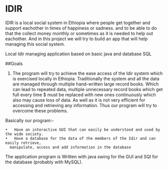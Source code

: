 # IDIR

IDIR is a local social system in Ethiopia where people get together and support eachother in times of happiness or sadness. and to be able to do that the collect money monthly or sometimes as it is needed to help out eachother.
And in this project we will try to build an app that will help managing this social system. 

Local Idir managing application based on basic java and database SQL

##Goals

1.	The program will try to achieve the ease access of the Idir system which is exercised locally in Ethiopia.
Traditionally the system and all the data are managed through multiple hand-written large record books. Which can lead to repeated data, multiple unnecessary record books which get full every time $ must be replaced with new ones continuously which also may cause loss of data. As well as it is not very efficient for accessing and retrieving any information.
Thus our program will try to overcome these problems.

  Basically our program:-
  
    •	Have an interactive GUI that can easily be understood and used by the wide society.
    •	Have a database for the data of the members of the Idir and can easily retrieve,
      manipulate, access and add information in the database

The application program is Written with java swing for the GUI and SQl for the database (probably with MySQL). 
